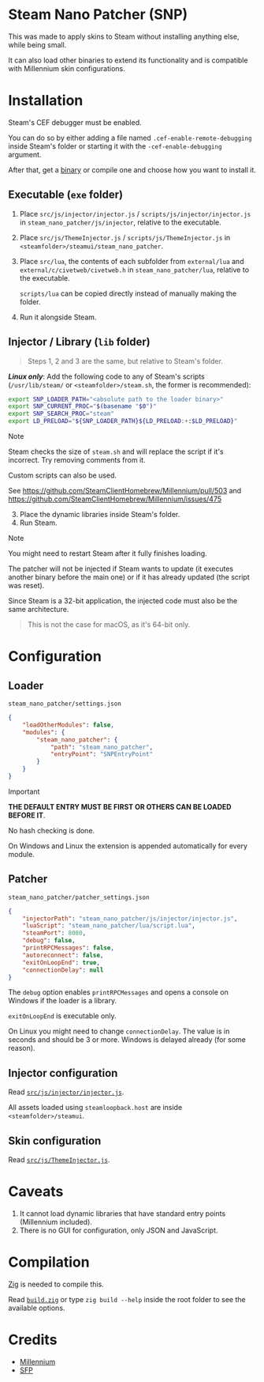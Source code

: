 # Steam Nano Patcher (SNP)

This was made to apply skins to Steam without installing anything else, while being small.

It can also load other binaries to extend its functionality and is compatible with Millennium skin configurations.

# Installation

Steam's CEF debugger must be enabled.

You can do so by either adding a file named `.cef-enable-remote-debugging` inside Steam's folder or starting it with the `-cef-enable-debugging` argument.

After that, get a [binary](https://github.com/x07x08/steam-nano-patcher/releases) or compile one and choose how you want to install it.

## Executable (`exe` folder)

1. Place `src/js/injector/injector.js` / `scripts/js/injector/injector.js` in `steam_nano_patcher/js/injector`, relative to the executable.
2. Place `src/js/ThemeInjector.js` / `scripts/js/ThemeInjector.js` in `<steamfolder>/steamui/steam_nano_patcher`.
3. Place `src/lua`, the contents of each subfolder from `external/lua` and `external/c/civetweb/civetweb.h` in `steam_nano_patcher/lua`, relative to the executable.
   
   `scripts/lua` can be copied directly instead of manually making the folder.
4. Run it alongside Steam.

## Injector / Library (`lib` folder)

> Steps 1, 2 and 3 are the same, but relative to Steam's folder.

***Linux only***: Add the following code to any of Steam's scripts (`/usr/lib/steam/` or `<steamfolder>/steam.sh`, the former is recommended):

```sh
export SNP_LOADER_PATH="<absolute path to the loader binary>"
export SNP_CURRENT_PROC="$(basename "$0")"
export SNP_SEARCH_PROC="steam"
export LD_PRELOAD="${SNP_LOADER_PATH}${LD_PRELOAD:+:$LD_PRELOAD}"
```

> [!NOTE]
>
> Steam checks the size of `steam.sh` and will replace the script if it's incorrect. Try removing comments from it.
>
> Custom scripts can also be used.
> 
> See https://github.com/SteamClientHomebrew/Millennium/pull/503 and https://github.com/SteamClientHomebrew/Millennium/issues/475
> 

3. Place the dynamic libraries inside Steam's folder.
4. Run Steam.

> [!NOTE]
>
> You might need to restart Steam after it fully finishes loading.
> 
> The patcher will not be injected if Steam wants to update (it executes another binary before the main one) or if it has already updated (the script was reset).
> 
> Since Steam is a 32-bit application, the injected code must also be the same architecture.
> 
> > This is not the case for macOS, as it's 64-bit only.
> 

# Configuration

## Loader

`steam_nano_patcher/settings.json`

```json
{
	"loadOtherModules": false,
	"modules": {
		"steam_nano_patcher": {
			"path": "steam_nano_patcher",
			"entryPoint": "SNPEntryPoint"
		}
	}
}
```

> [!IMPORTANT]
> **THE DEFAULT ENTRY MUST BE FIRST OR OTHERS CAN BE LOADED BEFORE IT**.
>
> No hash checking is done.
>
> On Windows and Linux the extension is appended automatically for every module.

## Patcher

`steam_nano_patcher/patcher_settings.json`

```json
{
	"injectorPath": "steam_nano_patcher/js/injector/injector.js",
	"luaScript": "steam_nano_patcher/lua/script.lua",
	"steamPort": 8080,
	"debug": false,
	"printRPCMessages": false,
	"autoreconnect": false,
	"exitOnLoopEnd": true,
	"connectionDelay": null
}
```

The `debug` option enables `printRPCMessages` and opens a console on Windows if the loader is a library.

`exitOnLoopEnd` is executable only.

On Linux you might need to change `connectionDelay`. The value is in seconds and should be 3 or more. Windows is delayed already (for some reason).

## Injector configuration

Read [`src/js/injector/injector.js`](https://github.com/x07x08/steam-nano-patcher/blob/main/src/js/injector/injector.js).

All assets loaded using `steamloopback.host` are inside `<steamfolder>/steamui`.

## Skin configuration
Read [`src/js/ThemeInjector.js`](https://github.com/x07x08/steam-nano-patcher/blob/main/src/js/ThemeInjector.js).

# Caveats

1. It cannot load dynamic libraries that have standard entry points (Millennium included).
2. There is no GUI for configuration, only JSON and JavaScript.

# Compilation

[Zig](https://ziglang.org) is needed to compile this.

Read [`build.zig`](https://github.com/x07x08/steam-nano-patcher/blob/main/build.zig) or type `zig build --help` inside the root folder to see the available options.

# Credits

* [Millennium](https://github.com/SteamClientHomebrew/Millennium)
* [SFP](https://github.com/PhantomGamers/SFP)
